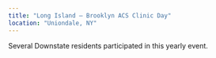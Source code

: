 ```yaml
---
title: "Long Island – Brooklyn ACS Clinic Day"
location: "Uniondale, NY"
---
```

Several Downstate residents participated in this yearly event.